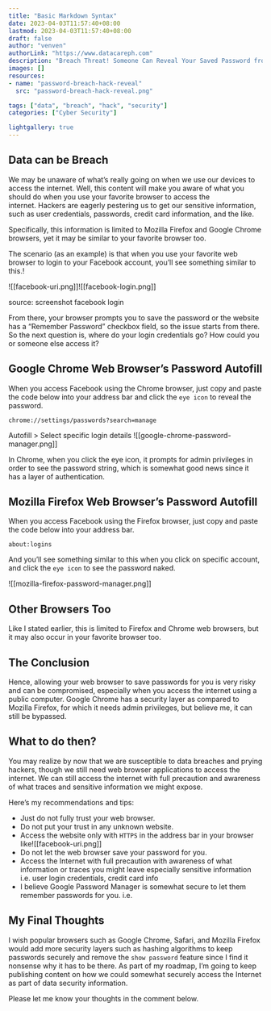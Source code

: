 ```yaml
---
title: "Basic Markdown Syntax"
date: 2023-04-03T11:57:40+08:00
lastmod: 2023-04-03T11:57:40+08:00
draft: false
author: "venven"
authorLink: "https://www.datacareph.com"
description: "Breach Threat! Someone Can Reveal Your Saved Password from the Browser"
images: []
resources:
- name: "password-breach-hack-reveal"
  src: "password-breach-hack-reveal.png"

tags: ["data", "breach", "hack", "security"]
categories: ["Cyber Security"]

lightgallery: true
---
```


## Data can be Breach

We may be unaware of what’s really going on when we use our devices to access the internet. Well, this content will make you aware of what you should do when you use your favorite browser to access the internet. Hackers are eagerly pestering us to get our sensitive information, such as user credentials, passwords, credit card information, and the like.

Specifically, this information is limited to Mozilla Firefox and Google Chrome browsers, yet it may be similar to your favorite browser too.

The scenario (as an example) is that when you use your favorite web browser to login to your Facebook account, you’ll see something similar to this.!

![[facebook-uri.png]]![[facebook-login.png]]

source: screenshot facebook login

From there, your browser prompts you to save the password or the website has a “Remember Password” checkbox field, so the issue starts from there. So the next question is, where do your login credentials go? How could you or someone else access it?

## Google Chrome Web Browser’s Password Autofill

When you access Facebook using the Chrome browser, just copy and paste the code below into your address bar and click the `eye icon` to reveal the password.

```
chrome://settings/passwords?search=manage
```

Autofill > Select specific login details
![[google-chrome-password-manager.png]]

In Chrome, when you click the eye icon, it prompts for admin privileges in order to see the password string, which is somewhat good news since it has a layer of authentication.

## Mozilla Firefox Web Browser’s Password Autofill

When you access Facebook using the Firefox browser, just copy and paste the code below into your address bar.

```
about:logins
```

And you’ll see something similar to this when you click on specific account, and click the `eye icon` to see the password naked.

![[mozilla-firefox-password-manager.png]]

## Other Browsers Too

Like I stated earlier, this is limited to Firefox and Chrome web browsers, but it may also occur in your favorite browser too.

## The Conclusion

Hence, allowing your web browser to save passwords for you is very risky and can be compromised, especially when you access the internet using a public computer. Google Chrome has a security layer as compared to Mozilla Firefox, for which it needs admin privileges, but believe me, it can still be bypassed.

## What to do then?

You may realize by now that we are susceptible to data breaches and prying hackers, though we still need web browser applications to access the internet. We can still access the internet with full precaution and awareness of what traces and sensitive information we might expose.

Here’s my recommendations and tips:

-   Just do not fully trust your web browser.
-   Do not put your trust in any unknown website.
-   Access the website only with `HTTPS` in the address bar in your browser like![[facebook-uri.png]]
-   Do not let the web browser save your password for you.
-   Access the Internet with full precaution with awareness of what information or traces you might leave especially sensitive information i.e. user login credentials, credit card info
-   I believe Google Password Manager is somewhat secure to let them remember passwords for you. i.e.

## My Final Thoughts

I wish popular browsers such as Google Chrome, Safari, and Mozilla Firefox would add more security layers such as hashing algorithms to keep passwords securely and remove the `show password` feature since I find it nonsense why it has to be there. As part of my roadmap, I’m going to keep publishing content on how we could somewhat securely access the Internet as part of data security information.

Please let me know your thoughts in the comment below.
